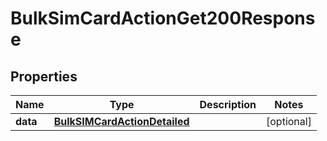 

# BulkSimCardActionGet200Response


## Properties

| Name | Type | Description | Notes |
|------------ | ------------- | ------------- | -------------|
|**data** | [**BulkSIMCardActionDetailed**](BulkSIMCardActionDetailed.md) |  |  [optional] |



